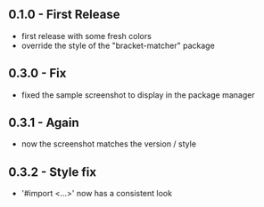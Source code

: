 ## 0.1.0 - First Release
* first release with some fresh colors
* override the style of the "bracket-matcher" package

## 0.3.0 - Fix
* fixed the sample screenshot to display in the package manager

## 0.3.1 - Again
* now the screenshot matches the version / style

## 0.3.2 - Style fix
* '#import <...>' now has a consistent look
